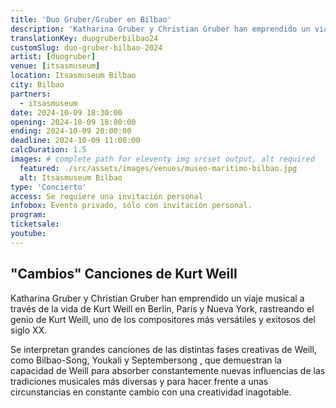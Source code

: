```yaml
---
title: 'Duo Gruber/Gruber en Bilbao'
description: 'Katharina Gruber y Christian Gruber han emprendido un viaje musical a través de la vida de Kurt Weill en Berlín, París y Nueva York'
translationKey: duogruberbilbao24
customSlug: duo-gruber-bilbao-2024
artist: [duogruber]
venue: [itsasmuseum]
location: Itsasmuseum Bilbao
city: Bilbao
partners:
  - itsasmuseum
date: 2024-10-09 18:30:00
opening: 2024-10-09 18:00:00
ending: 2024-10-09 20:00:00
deadline: 2024-10-09 11:00:00
calcDuration: 1.5
images: # complete path for eleventy img srcset output, alt required
  featured: ./src/assets/images/venues/museo-maritimo-bilbao.jpg
  alt: Itsasmuseum Bilbao
type: 'Concierto'
access: Se requiere una invitación personal
infobox: Evento privado, sólo con invitación personal.
program:
ticketsale:
youtube:
---
```


## "Cambios" Canciones de Kurt Weill

Katharina Gruber y Christian Gruber han emprendido un viaje musical a través de la vida de Kurt Weill en Berlín, París y Nueva York, rastreando el genio de Kurt Weill, uno de los compositores más versátiles y exitosos del siglo XX.

Se interpretan grandes canciones de las distintas fases creativas de Weill, como Bilbao-Song, Youkali y Septembersong , que demuestran la capacidad de Weill para absorber constantemente nuevas influencias de las tradiciones musicales más diversas y para hacer frente a unas circunstancias en constante cambio con una creatividad inagotable.
